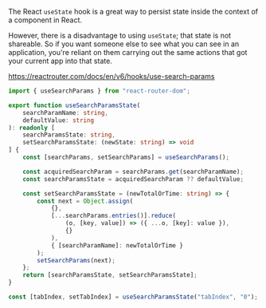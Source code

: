 The React `useState` hook is a great way to persist state inside the context of a component in React.

However, there is a disadvantage to using `useState`; that state is not shareable. So if you want someone else to see what you can see in an application, you're reliant on them carrying out the same actions that got your current app into that state.

https://reactrouter.com/docs/en/v6/hooks/use-search-params



```ts
import { useSearchParams } from "react-router-dom";

export function useSearchParamsState(
    searchParamName: string,
    defaultValue: string
): readonly [
    searchParamsState: string,
    setSearchParamsState: (newState: string) => void
] {
    const [searchParams, setSearchParams] = useSearchParams();

    const acquiredSearchParam = searchParams.get(searchParamName);
    const searchParamsState = acquiredSearchParam ?? defaultValue;

    const setSearchParamsState = (newTotalOrTime: string) => {
        const next = Object.assign(
            {},
            [...searchParams.entries()].reduce(
                (o, [key, value]) => ({ ...o, [key]: value }),
                {}
            ),
            { [searchParamName]: newTotalOrTime }
        );
        setSearchParams(next);
    };
    return [searchParamsState, setSearchParamsState];
}

const [tabIndex, setTabIndex] = useSearchParamsState("tabIndex", "0");
```

